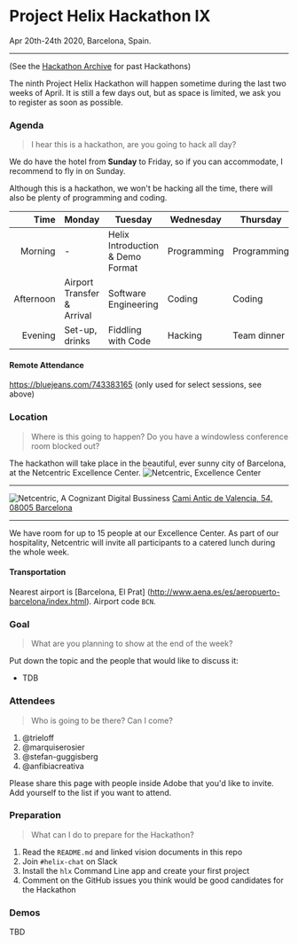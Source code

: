 ![]() <!-- TODO: add image URL -->

# Project Helix Hackathon IX
Apr 20th-24th 2020, Barcelona, Spain.

---

(See the [Hackathon Archive](./README.md) for past Hackathons)

The ninth Project Helix Hackathon will happen sometime during the last two weeks of April. It is still a few days out, but as space is limited, we ask you to register as soon as possible.

### Agenda

> I hear this is a hackathon, are you going to hack all day?

We do have the hotel from **Sunday** to Friday, so if you can accommodate, I recommend to fly in on Sunday.

Although this is a hackathon, we won't be hacking all the time, there will also be plenty of programming and coding.

| Time      | Monday                     | Tuesday                          | Wednesday   | Thursday    | Friday                   |
| --------: | -------------------------- | -------------------------------- | ----------- | ----------- | ------------------------ |
|   Morning | -                          | Helix Introduction & Demo Format | Programming | Programming | Demos                    |
| Afternoon | Airport Transfer & Arrival | Software Engineering             | Coding      | Coding      | Team lunch and departure |
|   Evening | Set-up, drinks             | Fiddling with Code               | Hacking     | Team dinner | -                        |

#### Remote Attendance

https://bluejeans.com/743383165 (only used for select sessions, see above)

### Location

> Where is this going to happen? Do you have a windowless conference room blocked out?

The hackathon will take place in the beautiful, ever sunny city of Barcelona, at the Netcentric Excellence Center. 
![Netcentric, Excellence Center](https://lh3.googleusercontent.com/Mnrj49VS22STnXdnqTajqpqCv7GTPaqPABSOVkQCLQDkbJqrMSHAQCJbM50Gc0X-pWsOCGX-iYnqwWMzIe9OQ3rku9FXcxIPmr351k0wjCZ3SLmIKHvTH-zVWxug83gu68aP6GPv3Q=w2400)

---

![Netcentric, A Cognizant Digital Bussiness](https://lh3.googleusercontent.com/LgBN77tlA_Ao83v2Msinw8jgnHqa5BIXSNrAf_tVfbPxdLqcRAeD-bxMCY27Ph61St4rHxKbwuxAdnskMvlywt-KFubk-Rul-oFd7_RGVa6iAdxA23ZmsgGlEPldlGD6hoP0EyD7PA=w2400)
[Cami Antic de Valencia, 54, 08005 Barcelona](https://goo.gl/maps/pfsbPyJh5rE2Qm2r9)

<!-- TODO: add image URL (in the first pair of round brackets) and maps URL (in the second pair of round brackets) above -->

---


We have room for up to 15 people at our Excellence Center. As part of our hospitality, Netcentric will invite all participants to a catered lunch during the whole week. 

#### Transportation

Nearest airport is [Barcelona, El Prat] (http://www.aena.es/es/aeropuerto-barcelona/index.html). Airport code `BCN`.

### Goal

> What are you planning to show at the end of the week?

Put down the topic and the people that would like to discuss it:

* TDB

### Attendees

> Who is going to be there? Can I come?

1. @trieloff
2. @marquiserosier
3. @stefan-guggisberg
4. @anfibiacreativa

Please share this page with people inside Adobe that you'd like to invite. Add yourself to the list if you want to attend.

### Preparation

> What can I do to prepare for the Hackathon?

1. Read the `README.md` and linked vision documents in this repo
2. Join `#helix-chat` on Slack
3. Install the `hlx` Command Line app and create your first project
4. Comment on the GitHub issues you think would be good candidates for the Hackathon

### Demos

TBD
